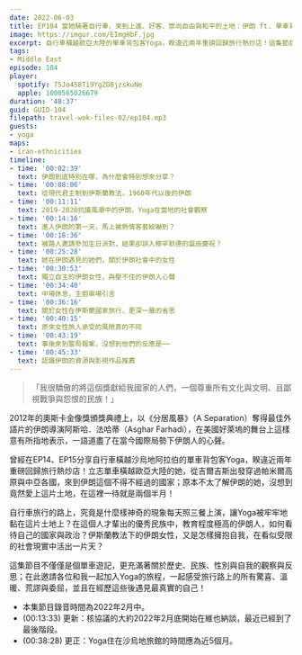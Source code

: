 ```yaml
---
date: 2022-06-03
title: EP104 當她騎著自行車，來到上進、好客、崇尚自由與和平的土地：伊朗 ft. 單車背包客 Yoga
image: https://imgur.com/EImgHbF.jpg
excerpt: 自行車橫越歐亞大陸的單車背包客Yoga，睽違近兩年重磅回歸旅行熱炒店！這集節目不僅僅是個單車遊記，更充滿著關於歷史、民族、性別與自我的觀察與反思；在此邀請各位和我一起加入Yoga的旅程，一起感受旅行路上的所有驚喜、溫暖、荒謬與委屈，並且在經歷這些後遇見最真實的自己！
tags:
- Middle East
episode: 104
player:
  spotify: 75Jo4S8Ti9YgZO8jzskuNe
  apple: 1000565026679
duration: '48:37'
guid: GUID-104
filepath: travel-wok-files-02/ep104.mp3
guests:
- yoga
maps:
- iran-ethnicities
timeline:
- time: '00:02:39'
  text: 伊朗到底特別在哪，為什麼會特別想來分享？
- time: '00:08:06'
  text: 從現代君主制到伊斯蘭教法，1960年代以後的伊朗
- time: '00:11:11'
  text: 2019-2020抗議風潮中的伊朗，Yoga在當地的社會觀察
- time: '00:14:16'
  text: 進入伊朗的第一天，馬上被熱情客套給嚇到？
- time: '00:18:36'
  text: 被路人邀請參加生日派對，結果卻誤入穆罕默德的誕辰慶祝？
- time: '00:25:28'
  text: 她在伊朗遇見的她們，關於伊朗社會中的女性
- time: '00:30:53'
  text: 獨立自主的伊朗女性，與壓不住的伊朗人心聲
- time: '00:34:40'
  text: 中場休息，主廚串場引言
- time: '00:36:16'
  text: 關於女性在伊斯蘭國家旅行，更深一層的省思
- time: '00:40:15'
  text: 原來女性旅人承受的風險真的不同
- time: '00:43:19'
  text: 事後來到警局報案，沒想到他們的反應是⋯⋯
- time: '00:45:33'
  text: 認識伊朗的資源與影視作品推薦
---
```

> 「我很驕傲的將這個獎獻給我國家的人們，一個尊重所有文化與文明、且鄙視戰爭與怨恨的民族！」

2012年的奧斯卡金像獎頒獎典禮上，以《分居風暴》（A Separation）奪得最佳外語片的伊朗導演阿斯哈．法哈蒂（Asghar Farhadi），在美國好萊塢的舞台上這樣意有所指地表示，一語道盡了在當今國際局勢下伊朗人的心聲。

曾經在EP14、EP15分享自行車橫越沙烏地阿拉伯的單車背包客Yoga，睽違近兩年重磅回歸旅行熱炒店！立志單車橫越歐亞大陸的她，從吉爾吉斯出發穿過帕米爾高原與中亞各國，來到伊朗這個不得不經過的國家；原本不太了解伊朗的她，沒想到竟然愛上這片土地，在這裡一待就是兩個半月！

自行車旅行的路上，究竟是什麼樣神奇的現象每天照三餐上演，讓Yoga被牢牢地黏在這片土地上？在這個人才輩出的優秀民族中，教育程度極高的伊朗人，如何看待自己的國家與政治？伊斯蘭教法下的伊朗女性，又是怎樣擁抱自我，在看似受限的社會現實中活出一片天？

這集節目不僅僅是個單車遊記，更充滿著關於歷史、民族、性別與自我的觀察與反思；在此邀請各位和我一起加入Yoga的旅程，一起感受旅行路上的所有驚喜、溫暖、荒謬與委屈，並且在經歷這些後遇見最真實的自己！

* 本集節目錄音時間為2022年2月中。
* (00:13:33) 更新：核協議的大約2022年2月底開始在維也納談，最近已經到了最後階段。
* (00:38:28) 更正：Yoga住在沙烏地旅館的時間應為近5個月。
